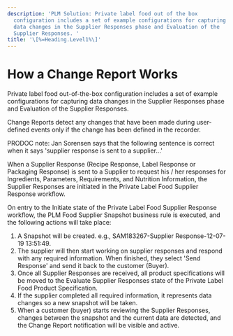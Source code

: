 ```yaml
---
description: 'PLM Solution: Private label food out of the box
  configuration includes a set of example configurations for capturing
  data changes in the Supplier Responses phase and Evaluation of the
  Supplier Responses. '
title: '\[%=Heading.Level1%\]'
---
```


How a Change Report Works
=========================

Private label food out-of-the-box configuration includes a set of
example configurations for capturing data changes in the Supplier
Responses phase and Evaluation of the Supplier Responses.

Change Reports detect any changes that have been made during
user-defined events only if the change has been defined in the recorder.

PRODOC note: Jan Sorensen says that the following sentence is correct
when it says \'supplier response is sent to a supplier\...\'

When a Supplier Response (Recipe Response, Label Response or Packaging
Response) is sent to a Supplier to request his / her responses for
Ingredients, Parameters, Requirements, and Nutrition Information, the
Supplier Responses are initiated in the Private Label Food Supplier
Response workflow.

On entry to the Initiate state of the Private Label Food Supplier
Response workflow, the PLM Food Supplier Snapshot business rule is
executed, and the following actions will take place:

1.  A Snapshot will be created. e.g., SAM183267-Supplier
    Response-12-07-19 13:51:49.
2.  The supplier will then start working on supplier responses and
    respond with any required information. When finished, they select
    \'Send Response\' and send it back to the customer (Buyer).
3.  Once all Supplier Responses are received, all product specifications
    will be moved to the Evaluate Supplier Responses state of the
    Private Label Food Product Specification.
4.  If the supplier completed all required information, it represents
    data changes so a new snapshot will be taken.
5.  When a customer (buyer) starts reviewing the Supplier Responses,
    changes between the snapshot and the current data are detected, and
    the Change Report notification will be visible and active.
